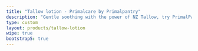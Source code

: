 ```yaml
---
title: "Tallow lotion - Primalcare by Primalpantry"
description: "Gentle soothing with the power of NZ Tallow, try PrimalPantry liquid tallow hand and body lotion made in NZ."
type: custom
layout: products/tallow-lotion
wipe: true
bootstrap5: true
---
```

